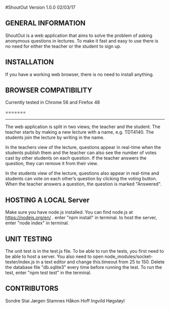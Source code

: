#ShoutOut Version 1.0.0 02/03/17

GENERAL INFORMATION
-------------------
ShoutOut is a web application that aims to solve the problem of asking
anonymous questions in lectures. To make it fast and easy to use there is no
need for either the teacher or the student to sign up.

INSTALLATION
------------
If you have a working web browser, there is no need to install anything.


BROWSER COMPATIBILITY
---------------------
Currently tested in Chrome 56 and Firefox 48

=======


------
The web application is split in two views; the teacher and the student. The
teacher starts by making a new lecture with a name, e.g. TDT4140. The students
join the lecture by writing in the name.

In the teachers view of the lecture, questions appear in real-time when the
students publish them and the teacher can also see the number of votes cast by
other students on each question. If the teacher answers the question, they can
remove it from their view.

In the students view of the lecture, questions also appear in real-time and
students can vote on each other’s question by clicking the voting button. When
the teacher answers a question, the question is marked "Answered".

HOSTING A LOCAL Server
----------------------
Make sure you have node.js installed. You can find node.js at
https://nodejs.org/en/ . enter "npm install" in terminal. to host the server,
enter "node index" in terminal.


UNIT TESTING
------------
The unit test is in the test.js file. To be able to run the tests,
you first need to be able to host a server. You also need to open
node_modules/socket-tester/index.js in a text editor and change this.timeout
from 25 to 150. Delete the database file "db.sqlite3" every time before running
the test. To run the test, enter "npm test test" in the terminal.

CONTRIBUTORS
------------
Sondre Stai
Jørgen Stamnes
Håkon Hoff
Ingvild Høgstøyl
